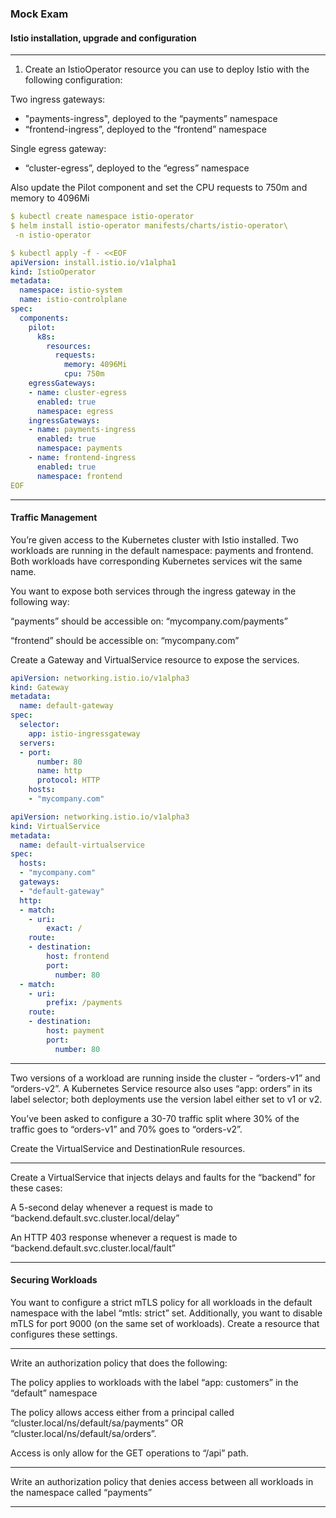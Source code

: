 ### Mock Exam

#### Istio installation, upgrade and configuration
---
1. Create an IstioOperator resource you can use to deploy Istio with the following configuration:

Two ingress gateways: 
- "payments-ingress", deployed to the “payments” namespace
- “frontend-ingress”, deployed to the “frontend” namespace

Single egress gateway:

- “cluster-egress”, deployed  to the “egress” namespace

Also update the Pilot component and set the CPU requests to 750m and memory to 4096Mi 

```yaml
$ kubectl create namespace istio-operator
$ helm install istio-operator manifests/charts/istio-operator\
 -n istio-operator

$ kubectl apply -f - <<EOF
apiVersion: install.istio.io/v1alpha1
kind: IstioOperator
metadata:
  namespace: istio-system
  name: istio-controlplane
spec:
  components:
    pilot:
      k8s:
        resources:
          requests:
            memory: 4096Mi
            cpu: 750m
    egressGateways:
    - name: cluster-egress
      enabled: true
      namespace: egress
    ingressGateways:
    - name: payments-ingress
      enabled: true
      namespace: payments
    - name: frontend-ingress
      enabled: true
      namespace: frontend
EOF
```

---

#### Traffic Management

You’re given access to the Kubernetes cluster with Istio installed. Two workloads are running in the default namespace: payments and frontend. Both workloads have corresponding Kubernetes services wit the same name. 

You want to expose both services through the ingress gateway in the following way:

“payments” should be accessible on: “mycompany.com/payments”

“frontend” should be accessible on: “mycompany.com”

Create a Gateway and VirtualService resource to expose the services.

```yaml
apiVersion: networking.istio.io/v1alpha3
kind: Gateway
metadata:
  name: default-gateway
spec:
  selector:
    app: istio-ingressgateway
  servers:
  - port:
      number: 80
      name: http
      protocol: HTTP
    hosts:
    - "mycompany.com"

apiVersion: networking.istio.io/v1alpha3
kind: VirtualService
metadata:
  name: default-virtualservice
spec:
  hosts:
  - "mycompany.com"
  gateways:
  - "default-gateway"
  http:
  - match:
    - uri:
        exact: /
    route:
    - destination:
        host: frontend
        port: 
          number: 80
  - match:
    - uri:
        prefix: /payments
    route:
    - destination:
        host: payment
        port:
          number: 80

```

---

Two versions of a workload are running inside the cluster - “orders-v1” and “orders-v2”. A Kubernetes Service resource also uses “app: orders” in its label selector; both deployments use the version label either set to v1 or v2.


You’ve been asked to configure a 30-70 traffic split where 30% of the traffic goes to “orders-v1” and 70% goes to “orders-v2”.

Create the VirtualService and DestinationRule resources.

---

Create a VirtualService that injects delays and faults for the “backend” for these cases:

A 5-second delay whenever a request is made to “backend.default.svc.cluster.local/delay”

An HTTP 403 response whenever a request is made to “backend.default.svc.cluster.local/fault”  

---

#### Securing Workloads

You want to configure a strict mTLS policy for all workloads in the default namespace with the label “mtls: strict” set. Additionally, you want to disable mTLS for port 9000 (on the same set of workloads). Create a resource that configures these settings.

--- 

Write an authorization policy that does the following:

The policy applies to workloads with the label “app: customers” in the “default” namespace

The policy allows access either from a principal called “cluster.local/ns/default/sa/payments” OR “cluster.local/ns/default/sa/orders”.

Access is only allow for the GET operations to “/api” path.

---

Write an authorization policy that denies access between all workloads in the namespace called “payments”

---